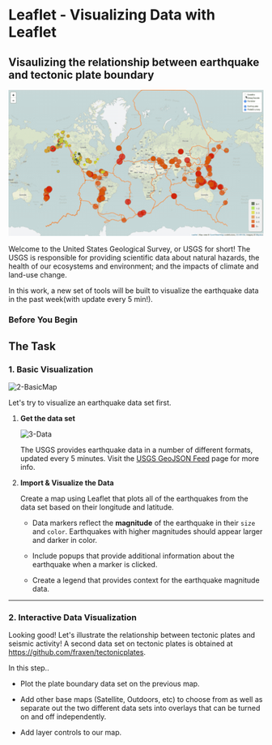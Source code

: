 # Leaflet - Visualizing Data with Leaflet

## Visaulizing the relationship between **earthquake** and **tectonic plate boundary**

![1-Logo](earthquake_leaflet.gif)

Welcome to the United States Geological Survey, or USGS for short! The USGS is responsible for providing scientific data about natural hazards, the health of our ecosystems and environment; and the impacts of climate and land-use change. 

In this work, a new set of tools will be built to visualize the earthquake data in the past week(with update every 5 min!). 

### Before You Begin

## The Task

### 1. Basic Visualization

![2-BasicMap](Images/2-BasicMap.png)

Let's try to visualize an earthquake data set first.

1. **Get the data set**

   ![3-Data](Images/3-Data.png)

   The USGS provides earthquake data in a number of different formats, updated every 5 minutes. Visit the [USGS GeoJSON Feed](http://earthquake.usgs.gov/earthquakes/feed/v1.0/geojson.php) page for more info. 

2. **Import & Visualize the Data**

   Create a map using Leaflet that plots all of the earthquakes from the data set based on their longitude and latitude.

   * Data markers reflect the **magnitude** of the earthquake in their `size` and `color`. Earthquakes with higher magnitudes should appear larger and darker in color.

   * Include popups that provide additional information about the earthquake when a marker is clicked.

   * Create a legend that provides context for the earthquake magnitude data.

- - -

### 2. Interactive Data Visualization

Looking good! Let's illustrate the relationship between tectonic plates and seismic activity! 
A second data set on tectonic plates is obtained at <https://github.com/fraxen/tectonicplates>.

In this step..

* Plot the plate boundary data set on the previous map.

* Add other base maps (Satellite, Outdoors, etc) to choose from as well as separate out the two different data sets into overlays that can be turned on and off independently.

* Add layer controls to our map.
